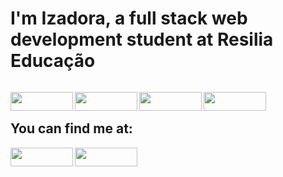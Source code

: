 # I'm Izadora, a full stack web development student at Resilia Educação #

<div>
  <img
    align="left"
    src="https://github-readme-stats.vercel.app/api?username=izadorafsantos&bg_color=30,120024,650979,b300ff&title_color=fff&text_color=fff&icon_color=fff&hide_border=true&count_private=true&include_all_commits=true"
    alt=""
  />
  <img 
    src="https://github-readme-stats.vercel.app/api/top-langs/?username=izadorafsantos&show_icons=true&bg_color=30,120024,650979,b300ff&title_color=fff&text_color=fff&hide_border=true&langs_count=8"
    alt=""
  />
</div>

<div>
  
  <img align="left" width="100"  height="30"
    src="https://img.shields.io/badge/HTML5-E34F26?style=for-the-badge&logo=html5&logoColor=white"
    alt=""
  />

  <img align="left" width="100"  height="30"
    src="https://img.shields.io/badge/CSS3-1572B6?style=for-the-badge&logo=css3&logoColor=white"
    alt=""
  />
  <img align="left" width="100"  height="30"
  src="https://img.shields.io/badge/JavaScript-F7DF1E?style=for-the-badge&logo=javascript&logoColor=black"
  alt=""
/>
    <img align="left" width="100" height="30"
    src="https://img.shields.io/badge/Node.js-43853D?style=for-the-badge&logo=node.js&logoColor=white"
    alt=""
  />
 

</div>
<br>
<div>
   <h2 >You can find me at:</h2>
  <a href="https://www.linkedin.com/in/izadora-ferreira-dos-santos-0504b2177/" target="_blank">
    <img
    align="left"
    width="100"
    height="30"
      src="https://img.shields.io/badge/LinkedIn-0077B5?style=for-the-badge&logo=linkedin&logoColor=white"
      alt=""
    />
  </a>

  <a href="mailto:ferreirasizadora@gmail.com">
    <img
    align="left"
    width="100"
    height="30"
      src="https://img.shields.io/badge/Gmail-D14836?style=for-the-badge&logo=gmail&logoColor=white"
      alt=""
    />
  </a>
</div>
